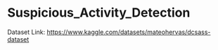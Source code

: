 # Suspicious_Activity_Detection
Dataset Link: https://www.kaggle.com/datasets/mateohervas/dcsass-dataset
